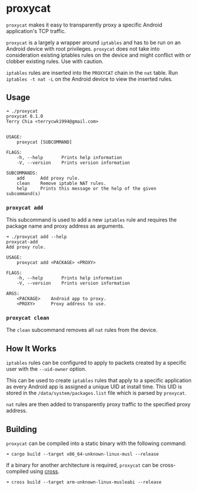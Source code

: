 # proxycat

`proxycat` makes it easy to transparently proxy a specific Android
application's TCP traffic.

`proxycat` is a largely a wrapper around `iptables` and has to be run on an
Android device with root privileges. `proxycat` does not take into
consideration existing iptables rules on the device and might conflict with or
clobber existing rules. Use with caution.

`iptables` rules are inserted into the `PROXYCAT` chain in the `nat` table.
Run `iptables -t nat -L` on the Android device to view the inserted rules.

## Usage

```
➜ ./proxycat
proxycat 0.1.0
Terry Chia <terrycwk1994@gmail.com>


USAGE:
    proxycat [SUBCOMMAND]

FLAGS:
    -h, --help       Prints help information
    -V, --version    Prints version information

SUBCOMMANDS:
    add      Add proxy rule.
    clean    Remove iptable NAT rules.
    help     Prints this message or the help of the given subcommand(s)
```

### `proxycat add`

This subcommand is used to add a new `iptables` rule and requires the package
name and proxy address as arguments.

```
➜ ./proxycat add --help
proxycat-add
Add proxy rule.

USAGE:
    proxycat add <PACKAGE> <PROXY>

FLAGS:
    -h, --help       Prints help information
    -V, --version    Prints version information

ARGS:
    <PACKAGE>    Android app to proxy.
    <PROXY>      Proxy address to use.
```

### `proxycat clean`

The `clean` subcommand removes all `nat` rules from the device.

## How It Works

`iptables` rules can be configured to apply to packets created by a specific
user with the `--uid-owner` option.

This can be used to create `iptables` rules that apply to a specific
application as every Android app is assigned a unique UID at install time. This
UID is stored in the `/data/system/packages.list` file which is parsed by
`proxycat`.

`nat` rules are then added to transparently proxy traffic to the specified
proxy address.

## Building

`proxycat` can be compiled into a static binary with the following command:

```
➜ cargo build --target x86_64-unknown-linux-musl --release
```

If a binary for another architecture is required, `proxycat` can be
cross-compiled using [cross][cross].

```
➜ cross build --target arm-unknown-linux-musleabi --release
```

[cross]: https://github.com/rust-embedded/cross
